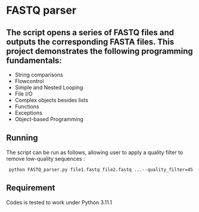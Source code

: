 # FASTQ parser

## The script opens a series of FASTQ files and outputs the corresponding FASTA files. This project demonstrates the following programming fundamentals:
- String comparisons
- Flowcontrol
- Simple and Nested Looping
- File I/O
- Complex objects besides lists
- Functions
- Exceptions
- Object-based Programming

## Running
The script can be run as follows, allowing user to apply a quality filter to remove low-quality sequences :
```
 python FASTQ_parser.py file1.fastq file2.fastq ...--quality_filter=45
```
## Requirement
Codes is tested to work under
Python 3.11.1
